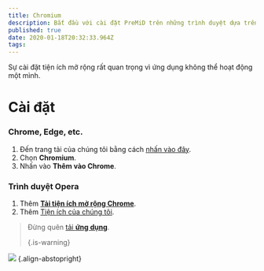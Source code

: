 ```yaml
---
title: Chromium
description: Bắt đầu với cài đặt PreMiD trên những trình duyệt dựa trên Chromeium
published: true
date: 2020-01-18T20:32:33.964Z
tags:
---
```


Sự cài đặt tiện ích mở rộng rất quan trọng vì ứng dụng không thể hoạt động một mình.

# Cài đặt
### Chrome, Edge, etc.
1. Đến trang tải của chúng tôi bằng cách [nhấn vào đây](https://premid.app/downloads).
2. Chọn **Chromium**.
3. Nhấn vào **Thêm vào Chrome**.

### Trình duyệt Opera
1. Thêm **[Tải tiện ích mở rộng Chrome](https://addons.opera.com/en/extensions/details/install-chrome-extensions/)**.
2. Thêm [Tiện ích của chúng tôi](https://premid.app/downloads).

> Đừng quên [ tải **ứng dụng**](/install). 
> 
> {.is-warning}

![](https://img.icons8.com/color/2x/chrome.png) {.align-abstopright}